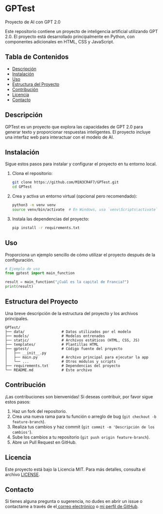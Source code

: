 # GPTest

Proyecto de AI con GPT 2.0

Este repositorio contiene un proyecto de inteligencia artificial utilizando GPT 2.0. El proyecto está desarrollado principalmente en Python, con componentes adicionales en HTML, CSS y JavaScript.

## Tabla de Contenidos

- [Descripción](#descripción)
- [Instalación](#instalación)
- [Uso](#uso)
- [Estructura del Proyecto](#estructura-del-proyecto)
- [Contribución](#contribución)
- [Licencia](#licencia)
- [Contacto](#contacto)

## Descripción

GPTest es un proyecto que explora las capacidades de GPT 2.0 para generar texto y proporcionar respuestas inteligentes. El proyecto incluye una interfaz web para interactuar con el modelo de AI.

## Instalación

Sigue estos pasos para instalar y configurar el proyecto en tu entorno local.

1. Clona el repositorio:

    ```bash
    git clone https://github.com/M1N3CR4F7/GPTest.git
    cd GPTest
    ```

2. Crea y activa un entorno virtual (opcional pero recomendado):

    ```bash
    python3 -m venv venv
    source venv/bin/activate  # En Windows, usa `venv\Scripts\activate`
    ```

3. Instala las dependencias del proyecto:

    ```bash
    pip install -r requirements.txt
    ```

## Uso

Proporciona un ejemplo sencillo de cómo utilizar el proyecto después de la configuración.

```python
# Ejemplo de uso
from gptest import main_function

result = main_function("¿Cuál es la capital de Francia?")
print(result)

```
## Estructura del Proyecto

Una breve descripción de la estructura del proyecto y los archivos principales.

```plaintext
GPTest/
├── data/                 # Datos utilizados por el modelo
├── models/               # Modelos entrenados
├── static/               # Archivos estáticos (HTML, CSS, JS)
├── templates/            # Plantillas HTML
├── gptest/               # Código fuente del proyecto
│   ├── __init__.py
│   ├── main.py           # Archivo principal para ejecutar la app
│   └── ...               # Otros módulos y scripts
├── requirements.txt      # Dependencias del proyecto
└── README.md             # Este archivo
```

## Contribución

¡Las contribuciones son bienvenidas! Si deseas contribuir, por favor sigue estos pasos:

1. Haz un fork del repositorio.
2. Crea una nueva rama para tu función o arreglo de bug (`git checkout -b feature-branch`).
3. Realiza tus cambios y haz commit (`git commit -m 'Descripción de los cambios'`).
4. Sube los cambios a tu repositorio (`git push origin feature-branch`).
5. Abre un Pull Request en GitHub.

## Licencia

Este proyecto está bajo la Licencia MIT. Para más detalles, consulta el archivo [LICENSE](LICENSE).

## Contacto

Si tienes alguna pregunta o sugerencia, no dudes en abrir un issue o contactame a través de el[ correo electrónico](mailto:vicentejcorread@gmail.com) o [mi perfil de GitHub](https://github.com/M1N3CR4F7).
